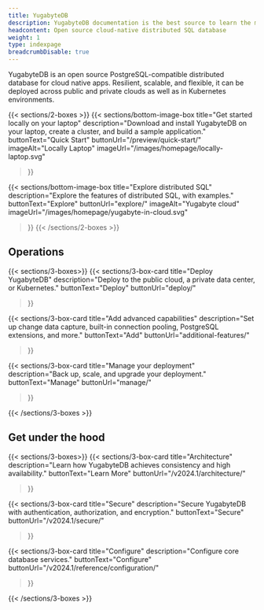 ```yaml
---
title: YugabyteDB
description: YugabyteDB documentation is the best source to learn the most in-depth information about the YugabyteDB database, YugabyteDB Aeon, and YugabyteDB Anywhere.
headcontent: Open source cloud-native distributed SQL database
weight: 1
type: indexpage
breadcrumbDisable: true
---
```


YugabyteDB is an open source PostgreSQL-compatible distributed database for cloud native apps. Resilient, scalable, and flexible, it can be deployed across public and private clouds as well as in Kubernetes environments.

{{< sections/2-boxes >}}
  {{< sections/bottom-image-box
    title="Get started locally on your laptop"
    description="Download and install YugabyteDB on your laptop, create a cluster, and build a sample application."
    buttonText="Quick Start"
    buttonUrl="/preview/quick-start/"
    imageAlt="Locally Laptop" imageUrl="/images/homepage/locally-laptop.svg"
  >}}

  {{< sections/bottom-image-box
    title="Explore distributed SQL"
    description="Explore the features of distributed SQL, with examples."
    buttonText="Explore"
    buttonUrl="explore/"
    imageAlt="Yugabyte cloud" imageUrl="/images/homepage/yugabyte-in-cloud.svg"
  >}}
{{< /sections/2-boxes >}}

## Operations

{{< sections/3-boxes>}}
  {{< sections/3-box-card
    title="Deploy YugabyteDB"
    description="Deploy to the public cloud, a private data center, or Kubernetes."
    buttonText="Deploy"
    buttonUrl="deploy/"
  >}}

  {{< sections/3-box-card
    title="Add advanced capabilities"
    description="Set up change data capture, built-in connection pooling, PostgreSQL extensions, and more."
    buttonText="Add"
    buttonUrl="additional-features/"
  >}}

  {{< sections/3-box-card
    title="Manage your deployment"
    description="Back up, scale, and upgrade your deployment."
    buttonText="Manage"
    buttonUrl="manage/"
  >}}

{{< /sections/3-boxes >}}

## Get under the hood

{{< sections/3-boxes>}}
  {{< sections/3-box-card
    title="Architecture"
    description="Learn how YugabyteDB achieves consistency and high availability."
    buttonText="Learn More"
    buttonUrl="/v2024.1/architecture/"
  >}}

  {{< sections/3-box-card
    title="Secure"
    description="Secure YugabyteDB with authentication, authorization, and encryption."
    buttonText="Secure"
    buttonUrl="/v2024.1/secure/"
  >}}

  {{< sections/3-box-card
    title="Configure"
    description="Configure core database services."
    buttonText="Configure"
    buttonUrl="/v2024.1/reference/configuration/"
  >}}

{{< /sections/3-boxes >}}
